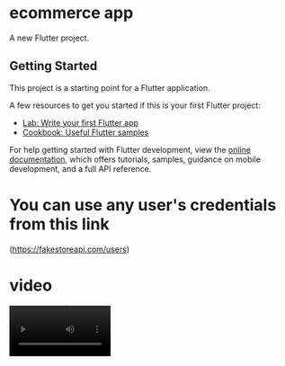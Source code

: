 # ecommerce app

A new Flutter project.

## Getting Started

This project is a starting point for a Flutter application.

A few resources to get you started if this is your first Flutter project:

- [Lab: Write your first Flutter app](https://docs.flutter.dev/get-started/codelab)
- [Cookbook: Useful Flutter samples](https://docs.flutter.dev/cookbook)

For help getting started with Flutter development, view the
[online documentation](https://docs.flutter.dev/), which offers tutorials,
samples, guidance on mobile development, and a full API reference.
# You can use any user's credentials from this link
(https://fakestoreapi.com/users)
# video
<video src='https://github.com/hammadfatma/ecommerce_app/assets/97297539/cd5b1d61-400f-4ce4-9286-7fab79e8a799' width=180/>
